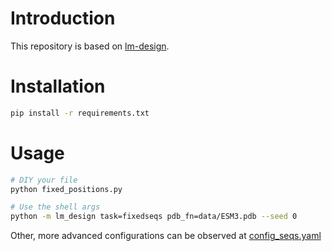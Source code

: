 # Introduction
This repository is based on [lm-design](https://github.com/facebookresearch/esm/tree/main/examples/lm-design).


# Installation

```bash
pip install -r requirements.txt
```

# Usage

```bash
# DIY your file
python fixed_positions.py

# Use the shell args
python -m lm_design task=fixedseqs pdb_fn=data/ESM3.pdb --seed 0
```

Other, more advanced configurations can be observed at [config_seqs.yaml](conf/config_seqs.yaml)